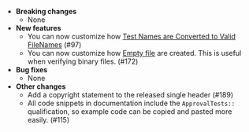 <!-- See the [v.10.11.0 milestone](https://github.com/approvals/ApprovalTests.cpp/milestone/__MILESTONE_NUMBER__?closed=1) for the full list of changes. -->

* **Breaking changes**
    * None
* **New features**
    * You can now customize how [Test Names are Converted to Valid FileNames](/doc/Namers.md#converting-test-names-to-valid-filenames) (#97)
    * You can now customize how [Empty file](/doc/Writers.md#empty-files) are created. This is useful when verifying binary files. (#172)
* **Bug fixes**
    * None
* **Other changes**
    * Add a copyright statement to the released single header (#189)
    * All code snippets in documentation include the `ApprovalTests::` qualification, so example code can be copied and pasted more easily. (#115)
